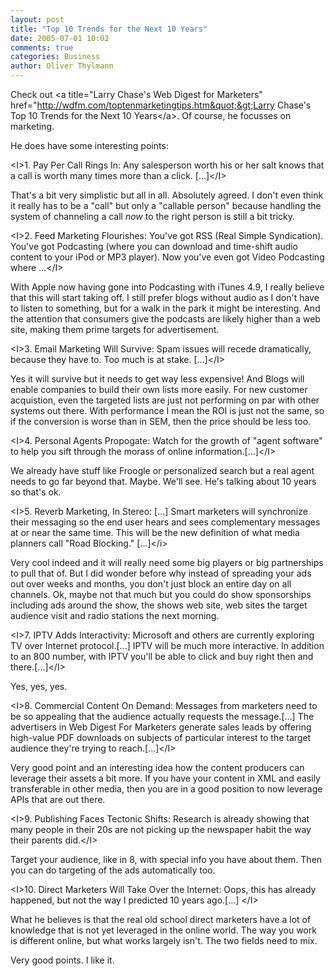 ```yaml
---
layout: post
title: "Top 10 Trends for the Next 10 Years"
date: 2005-07-01 10:02
comments: true
categories: Business
author: Oliver Thylmann
---
```



Check out &lt;a title=&quot;Larry Chase's Web Digest for Marketers&quot; href=&quot;http://wdfm.com/toptenmarketingtips.htm&quot;&gt;Larry Chase's Top 10 Trends for the Next 10 Years&lt;/a&gt;. Of course, he focusses on marketing.

He does have some interesting points:

&lt;I&gt;1. Pay Per Call Rings In: Any salesperson worth his or her salt knows that a call is worth many times more than a click. [...]&lt;/I&gt;

That's a bit very simplistic but all in all. Absolutely agreed. I don't even think it really has to be a &quot;call&quot; but only a &quot;callable person&quot; because handling the system of channeling a call _now_ to the right person is still a bit tricky. 

&lt;I&gt;2. Feed Marketing Flourishes: You've got RSS (Real Simple Syndication). You've got Podcasting (where you can download and time-shift audio content to your iPod or MP3 player). Now you've even got Video Podcasting where ...&lt;/I&gt;

With Apple now having gone into Podcasting with iTunes 4.9, I really believe that this will start taking off. I still prefer blogs without audio as I don't have to listen to something, but  for a walk in the park it might be interesting. And the attention that consumers give the podcasts are likely higher than a web site, making them prime targets for advertisement.

&lt;I&gt;3. Email Marketing Will Survive: Spam issues will recede dramatically, because they have to. Too much is at stake. [...]&lt;/I&gt;

Yes it will survive but it needs to get way less expensive! And Blogs will enable companies to build their own lists more easily. For new customer acquistion, even the targeted lists are just not performing on par with other systems out there. With performance I mean the ROI is just not the same, so if the conversion is worse than in SEM, then the price should be less too.

&lt;I&gt;4. Personal Agents Propogate: Watch for the growth of &quot;agent software&quot; to help you sift through the morass of online information.[...]&lt;/I&gt;

We already have stuff like Froogle or personalized search but a real agent needs to go far beyond that. Maybe. We'll see. He's talking about 10 years so that's ok.

&lt;I&gt;5. Reverb Marketing, In Stereo: [...] Smart marketers will synchronize their messaging so the end user hears and sees complementary messages at or near the same time. This will be the new definition of what media planners call &quot;Road Blocking.&quot; [...]&lt;/i&gt;

Very cool indeed and it will really need some big players or big partnerships to pull that of. But I did wonder before why instead of spreading your ads out over weeks and months, you don't just block an entire day on all channels. Ok, maybe not that much but you could do show sponsorships including ads around the show, the shows web site, web sites the target audience visit and radio stations the next morning. 

&lt;I&gt;7. IPTV Adds Interactivity: Microsoft and others are currently exploring TV over Internet protocol.[...] IPTV will be much more interactive. In addition to an 800 number, with IPTV you'll be able to click and buy right then and there.[...]&lt;/I&gt;

Yes, yes, yes. 

&lt;I&gt;8. Commercial Content On Demand: Messages from marketers need to be so appealing that the audience actually requests the message.[...] The advertisers in Web Digest For Marketers generate sales leads by offering high-value PDF downloads on subjects of particular interest to the target audience they're trying to reach.[...]&lt;/I&gt;

Very good point and an interesting idea how the content producers can leverage their assets a bit more. If you have your content in XML and easily transferable in other media, then you are in a good position to now leverage APIs that are out there.

&lt;I&gt;9. Publishing Faces Tectonic Shifts: Research is already showing that many people in their 20s are not picking up the newspaper habit the way their parents did.&lt;/I&gt;

Target your audience, like in 8, with special info you have about them. Then you can do targeting of the ads automatically too.

&lt;I&gt;10. Direct Marketers Will Take Over the Internet: Oops, this has already happened, but not the way I predicted 10 years ago.[...] &lt;/I&gt;

What he believes is that the real old school direct marketers have a lot of knowledge that is not yet leveraged in the online world. The way you work is different online, but what works largely isn't. The two fields need to mix.

Very good points. I like it.

